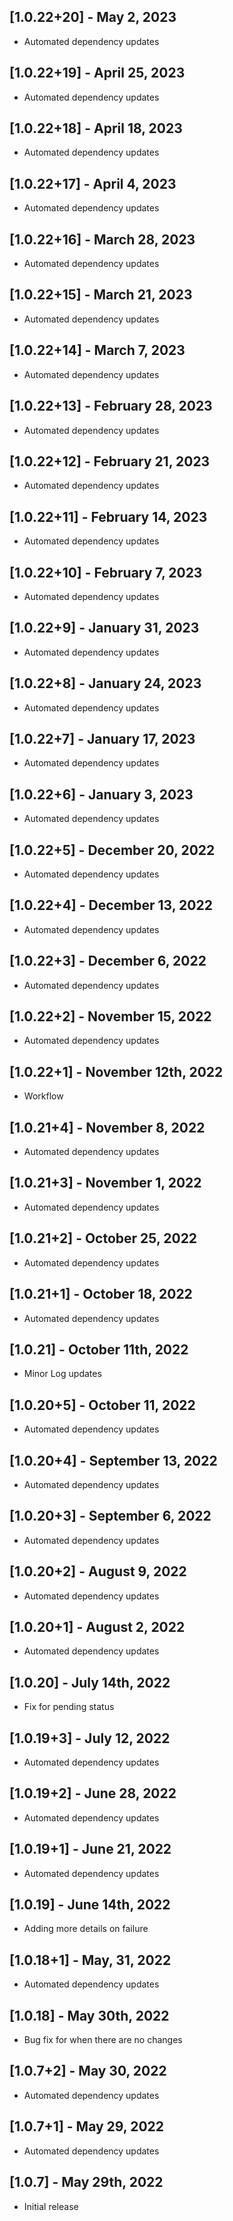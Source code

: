 ## [1.0.22+20] - May 2, 2023

* Automated dependency updates


## [1.0.22+19] - April 25, 2023

* Automated dependency updates


## [1.0.22+18] - April 18, 2023

* Automated dependency updates


## [1.0.22+17] - April 4, 2023

* Automated dependency updates


## [1.0.22+16] - March 28, 2023

* Automated dependency updates


## [1.0.22+15] - March 21, 2023

* Automated dependency updates


## [1.0.22+14] - March 7, 2023

* Automated dependency updates


## [1.0.22+13] - February 28, 2023

* Automated dependency updates


## [1.0.22+12] - February 21, 2023

* Automated dependency updates


## [1.0.22+11] - February 14, 2023

* Automated dependency updates


## [1.0.22+10] - February 7, 2023

* Automated dependency updates


## [1.0.22+9] - January 31, 2023

* Automated dependency updates


## [1.0.22+8] - January 24, 2023

* Automated dependency updates


## [1.0.22+7] - January 17, 2023

* Automated dependency updates


## [1.0.22+6] - January 3, 2023

* Automated dependency updates


## [1.0.22+5] - December 20, 2022

* Automated dependency updates


## [1.0.22+4] - December 13, 2022

* Automated dependency updates


## [1.0.22+3] - December 6, 2022

* Automated dependency updates


## [1.0.22+2] - November 15, 2022

* Automated dependency updates


## [1.0.22+1] - November 12th, 2022

* Workflow


## [1.0.21+4] - November 8, 2022

* Automated dependency updates


## [1.0.21+3] - November 1, 2022

* Automated dependency updates


## [1.0.21+2] - October 25, 2022

* Automated dependency updates


## [1.0.21+1] - October 18, 2022

* Automated dependency updates


## [1.0.21] - October 11th, 2022

* Minor Log updates


## [1.0.20+5] - October 11, 2022

* Automated dependency updates


## [1.0.20+4] - September 13, 2022

* Automated dependency updates


## [1.0.20+3] - September 6, 2022

* Automated dependency updates


## [1.0.20+2] - August 9, 2022

* Automated dependency updates


## [1.0.20+1] - August 2, 2022

* Automated dependency updates


## [1.0.20] - July 14th, 2022

* Fix for pending status


## [1.0.19+3] - July 12, 2022

* Automated dependency updates


## [1.0.19+2] - June 28, 2022

* Automated dependency updates


## [1.0.19+1] - June 21, 2022

* Automated dependency updates


## [1.0.19] - June 14th, 2022

* Adding more details on failure


## [1.0.18+1] - May, 31, 2022

* Automated dependency updates


## [1.0.18] - May 30th, 2022

* Bug fix for when there are no changes


## [1.0.7+2] - May 30, 2022

* Automated dependency updates


## [1.0.7+1] - May 29, 2022

* Automated dependency updates


## [1.0.7] - May 29th, 2022

* Initial release




































